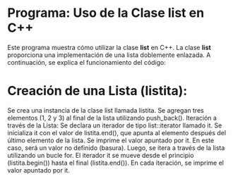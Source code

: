 # Programa: Uso de la Clase list en C++
Este programa muestra cómo utilizar la clase **list** en C++. La clase **list** proporciona una implementación de una lista doblemente enlazada. 
A continuación, se explica el funcionamiento del código:

# Creación de una Lista (listita):
Se crea una instancia de la clase list llamada listita.
Se agregan tres elementos (1, 2 y 3) al final de la lista utilizando push_back().
Iteración a través de la Lista:
Se declara un iterador de tipo list<int>::iterator llamado it.
Se inicializa it con el valor de listita.end(), que apunta al elemento después del último elemento de la lista.
Se imprime el valor apuntado por it. En este caso, será un valor no definido (basura).
Luego, se itera a través de la lista utilizando un bucle for. El iterador it se mueve desde el principio (listita.begin()) hasta el final (listita.end()).
En cada iteración, se imprime el valor apuntado por it.
